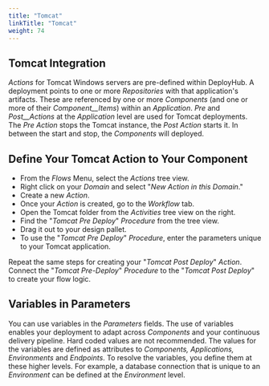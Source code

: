 ```yaml
---
title: "Tomcat"
linkTitle: "Tomcat"
weight: 74
---
```

## Tomcat Integration

_Actions_ for Tomcat Windows servers are pre-defined within DeployHub. A deployment points to one or more _Repositories_ with that application&#39;s artifacts. These are referenced by one or more _Components_ (and one or more of their _Component__Items_) within an _Application_. _Pre_ and _Post__Actions_ at the _Application_ level are used for Tomcat deployments. The _Pre Action_ stops the Tomcat instance, the _Post Action_ starts it. In between the start and stop, the _Components_ will deployed.

## Define Your Tomcat Action to Your Component

- From the _Flows_ Menu, select the _Actions_ tree view.
- Right click on your _Domain_ and select "_New Action in this Domain_."
- Create a new _Action_.
- Once your _Action_ is created, go to the _Workflow_ tab.
- Open the Tomcat folder from the _Activities_ tree view on the right.
- Find the "_Tomcat Pre Deploy_" _Procedure_ from the tree view.
- Drag it out to your design pallet.
- To use the "_Tomcat Pre Deploy_" _Procedure_, enter the parameters unique to your Tomcat application.

Repeat the same steps for creating your "_Tomcat Post Deploy_" _Action_. Connect the "_Tomcat Pre-Deploy_" _Procedure_ to the "_Tomcat Post Deploy_" to create your flow logic.

## Variables in Parameters

You can use variables in the _Parameters_ fields. The use of variables enables your deployment to adapt across _Components_ and your continuous delivery pipeline. Hard coded values are not recommended. The values for the variables are defined as attributes to _Components, Applications, Environments_ and _Endpoints_. To resolve the variables, you define them at these higher levels. For example, a database connection that is unique to an _Environment_ can be defined at the _Environment_ level.
